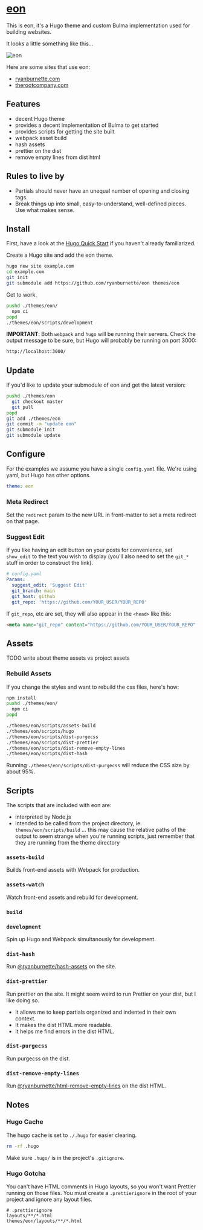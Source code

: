 # [eon](https://github.com/ryanburnette/eon)

This is eon, it's a Hugo theme and custom Bulma implementation used for building
websites.

It looks a little something like this...

![eon](https://user-images.githubusercontent.com/2252601/128049346-f187bb73-8d05-47e5-8ef6-283d8517190a.png)

Here are some sites that use eon:

- [ryanburnette.com](https://ryanburnette.com)
- [therootcompany.com](https://therootcompany.com)

## Features

- decent Hugo theme
- provides a decent implementation of Bulma to get started
- provides scripts for getting the site built
- webpack asset build
- hash assets
- prettier on the dist
- remove empty lines from dist html

## Rules to live by

- Partials should never have an unequal number of opening and closing tags.
- Break things up into small, easy-to-understand, well-defined pieces. Use what
  makes sense.

## Install

First, have a look at the
[Hugo Quick Start](https://gohugo.io/getting-started/quick-start/) if you
haven't already familiarized.

Create a Hugo site and add the eon theme.

```bash
hugo new site example.com
cd example.com
git init
git submodule add https://github.com/ryanburnette/eon themes/eon
```

Get to work.

```bash
pushd ./themes/eon/
  npm ci
popd
./themes/eon/scripts/development
```

**IMPORTANT**: Both `webpack` and `hugo` will be running their servers. Check
the output message to be sure, but Hugo will probably be running on port 3000:

```txt
http://localhost:3000/
```

## Update

If you'd like to update your submodule of eon and get the latest version:

```bash
pushd ./themes/eon
  git checkout master
  git pull
popd
git add ./themes/eon
git commit -m "update eon"
git submodule init
git submodule update
```

## Configure

For the examples we assume you have a single `config.yaml` file. We're using
yaml, but Hugo has other options.

```yaml
theme: eon
```

### Meta Redirect

Set the `redirect` param to the new URL in front-matter to set a meta redirect
on that page.

### Suggest Edit

If you like having an edit button on your posts for convenience, set `show_edit`
to the text you wish to display (you'll also need to set the `git_*` stuff in
order to construct the link).

```yaml
# config.yaml
Params:
  suggest_edit: 'Suggest Edit'
  git_branch: main
  git_host: github
  git_repo: 'https://github.com/YOUR_USER/YOUR_REPO'
```

If `git_repo`, etc are set, they will also appear in the `<head>` like this:

```html
<meta name="git_repo" content="https://github.com/YOUR_USER/YOUR_REPO" />
```


## Assets

TODO write about theme assets vs project assets

### Rebuild Assets

If you change the styles and want to rebuild the css files, here's how:

```bash
npm install
pushd ./themes/eon/
  npm ci
popd

./themes/eon/scripts/assets-build
./themes/eon/scripts/hugo
./themes/eon/scripts/dist-purgecss
./themes/eon/scripts/dist-prettier
./themes/eon/scripts/dist-remove-empty-lines
./themes/eon/scripts/dist-hash
```

Running `./themes/eon/scripts/dist-purgecss` will reduce the CSS size by about
95%.

## Scripts

The scripts that are included with eon are:

- interpreted by Node.js
- intended to be called from the project directory, ie.
  `themes/eon/scripts/build` ... this may cause the relative paths of the output
  to seem strange when you're running scripts, just remember that they are
  running from the theme directory

### `assets-build`

Builds front-end assets with Webpack for production.

### `assets-watch`

Watch front-end assets and rebuild for development.

### `build`

### `development`

Spin up Hugo and Webpack simultanously for development.

### `dist-hash`

Run [@ryanburnette/hash-assets](https://github.com/ryanburnette/hash-assets) on
the site.

### `dist-prettier`

Run prettier on the site. It might seem weird to run Prettier on your dist, but
I like doing so.

- It allows me to keep partials organized and indented in their own context.
- It makes the dist HTML more readable.
- It helps me find errors in the dist HTML.

### `dist-purgecss`

Run purgecss on the dist.

### `dist-remove-empty-lines`

Run
[@ryanburnette/html-remove-empty-lines](https://github.com/ryanburnette/html-remove-empty-lines)
on the dist HTML.

## Notes

### Hugo Cache

The hugo cache is set to `./.hugo` for easier clearing.

```bash
rm -rf .hugo
```

Make sure `.hugo/` is in the project's `.gitignore`.

### Hugo Gotcha

You can't have HTML comments in Hugo layouts, so you won't want Prettier running
on those files. You must create a `.prettierignore` in the root of your project
and ignore any layout files.

```
# .prettierignore
layouts/**/*.html
themes/eon/layouts/**/*.html
```
